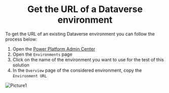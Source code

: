<p align="center">
    <h1 align="center">
        Get the URL of a Dataverse environment
    </h1>
</p>

To get the URL of an existing Dataverse environment you can follow the process below:

1. Open the [Power Platform Admin Center](https://aka.ms/ppac)
2. Open the `Environments` page
3. Click on the name of the environment you want to use for the test of this solution
4. In the `Overview` page of the considered environment, copy the `Environment URL`

![Picture1](https://user-images.githubusercontent.com/23240245/218636109-5f6d5c29-52a5-4d8e-9f1a-bf869438b26b.png)
